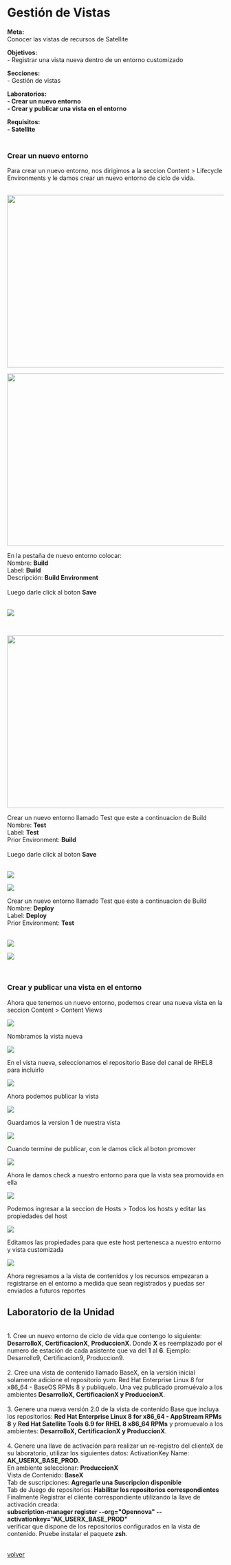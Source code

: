 <h1>Gestión de Vistas</h1>

<p>
<strong>Meta:</strong>
<br>Conocer las vistas de recursos de Satellite
</p>
<p>
<strong>Objetivos:</strong>
<br>- Registrar una vista nueva dentro de un entorno customizado

</p>
<p>
<strong>Secciones:</strong>
<br>- Gestión de vistas
</p>
<p>
<strong>Laboratorios:</strong>
<br><strong>- Crear un nuevo entorno</strong>
<br><strong>- Crear y publicar una vista en el entorno</strong>
</p>

<strong>Requisitos:</strong>
<br><strong>- Satellite</strong>


<h3><br><strong>Crear un nuevo entorno</strong></h3>
Para crear un nuevo entorno, nos dirigimos a la seccion Content > Lifecycle Environments  y le damos crear un nuevo entorno de ciclo de vida.
<br>
<br>

<p align="left"><img src="https://github.com/workshopopennova/tecnologiasredhat/blob/master/images/sat/sat10101R.jpg?raw=true"width="800" height="400"></p>
<p align="left"><img src="https://github.com/workshopopennova/tecnologiasredhat/blob/master/images/sat/sat10102R.jpg?raw=true"width="800" height="400"></p>
En la pestaña de nuevo entorno colocar:<br>
Nombre: <strong>Build</strong><br>
Label: <strong>Build</strong><br> 
Descripción: <strong>Build Environment</strong><br>
<br>
Luego darle click al boton <strong>Save</strong><br>
<br>
<p align="left"><img src="https://github.com/workshopopennova/tecnologiasredhat/blob/master/images/sat/sat10103R.jpg?raw=true"></p>
<br>
<p align="left"><img src="https://github.com/workshopopennova/tecnologiasredhat/blob/master/images/sat/sat10104R.jpg?raw=true"width="800" height="400"></p>
Crear un nuevo entorno llamado Test que este a continuacion de Build<br>
Nombre: <strong>Test</strong><br>
Label: <strong>Test</strong><br> 
Prior Environment: <strong>Build</strong><br>
<br>
Luego darle click al boton <strong>Save</strong><br>
<br>
<p align="left"><img src="https://github.com/workshopopennova/tecnologiasredhat/blob/master/images/sat/sat10105R.jpg?raw=true"></p>
<p align="left"><img src="https://github.com/workshopopennova/tecnologiasredhat/blob/master/images/sat/sat10106R.jpg?raw=true"></p>
Crear un nuevo entorno llamado Test que este a continuacion de Build<br>
Nombre: <strong>Deploy</strong><br>
Label: <strong>Deploy</strong><br> 
Prior Environment: <strong>Test</strong><br>
<br>
<p align="left"><img src="https://github.com/workshopopennova/tecnologiasredhat/blob/master/images/sat/sat10107R.jpg?raw=true"></p>
<p align="left"><img src="https://github.com/workshopopennova/tecnologiasredhat/blob/master/images/sat/sat10108R.jpg?raw=true"></p>
<br><h3><strong>Crear y publicar una vista en el entorno</strong></h3>

Ahora que tenemos un nuevo entorno, podemos crear una nueva vista en la seccion Content > Content Views 
<p align="left"><img src="https://github.com/workshopopennova/tecnologiasredhat/blob/master/images/sat1003.png?raw=true"></p>

Nombramos la vista nueva
<p align="left"><img src="https://github.com/workshopopennova/tecnologiasredhat/blob/master/images/sat1004.png?raw=true"></p>

En el vista nueva, seleccionamos el repositorio Base del canal de RHEL8 para incluirlo
<p align="left"><img src="https://github.com/workshopopennova/tecnologiasredhat/blob/master/images/sat1005.png?raw=true"></p>

Ahora podemos publicar la vista
<p align="left"><img src="https://github.com/workshopopennova/tecnologiasredhat/blob/master/images/sat1006.png?raw=true"></p>

Guardamos la version 1 de nuestra vista
<p align="left"><img src="https://github.com/workshopopennova/tecnologiasredhat/blob/master/images/sat1007.png?raw=true"></p>

Cuando termine de publicar, con le damos click al boton promover
<p align="left"><img src="https://github.com/workshopopennova/tecnologiasredhat/blob/master/images/sat1008.png?raw=true"></p>

Ahora le damos check a nuestro entorno para que la vista sea promovida en ella
<p align="left"><img src="https://github.com/workshopopennova/tecnologiasredhat/blob/master/images/sat1009.png?raw=true"></p>

Podemos ingresar a la seccion de Hosts > Todos los hosts y editar las propiedades del host
<p align="left"><img src="https://github.com/workshopopennova/tecnologiasredhat/blob/master/images/sat1010.png?raw=true"></p>

Editamos las propiedades para que este host pertenesca a nuestro entorno y vista customizada
<p align="left"><img src="https://github.com/workshopopennova/tecnologiasredhat/blob/master/images/sat1011.png?raw=true"></p>

Ahora regresamos a la vista de contenidos y los recursos empezaran a registrarse en el entorno a medida que sean registrados y puedas ser enviados a futuros reportes

## Laboratorio de la Unidad
<br>1. Cree un nuevo entorno de ciclo de vida que contengo lo siguiente: **DesarrolloX**, **CertificacionX**, **ProduccionX**. Donde **X** es reemplazado por el numero de estación de cada asistente que va del **1** al **6**. Ejemplo: Desarrollo9, Certificacion9, Produccion9.
<br>
<br>2. Cree una vista de contenido llamado BaseX, en la versión inicial solamente adicione el repositorio yum: Red Hat Enterprise Linux 8 for x86_64 - BaseOS RPMs 8 y publíquelo. Una vez publicado promuévalo a los ambientes **DesarrolloX, CertificacionX y ProduccionX**.
<br>
<br>3. Genere una nueva versión 2.0 de la vista de contenido Base que incluya los repositorios: **Red Hat Enterprise Linux 8 for x86_64 - AppStream RPMs 8** y **Red Hat Satellite Tools 6.9 for RHEL 8 x86_64 RPMs**  y promuevalo a los ambientes: **DesarrolloX, CertificacionX y ProduccionX**.
<br>
<br>4. Genere una llave de activación para realizar un re-registro del clienteX de su laboratorio, utilizar los siguientes datos:
       ActivationKey Name: **AK_USERX_BASE_PROD**.<br>
       En ambiente seleccionar: **ProduccionX**<br>
       Vista de Contenido: **BaseX**<br>
       Tab de suscripciones: **Agregarle una Suscripcion disponible**<br>
       Tab de Juego de repositorios: **Habilitar los repositorios correspondientes**<br>
       Finalmente Registrar el cliente correspondiente utilizando la llave de activación creada: <br>
       **subscription-manager register --org="Opennova" --activationkey="AK_USERX_BASE_PROD"**<br>
       verificar que dispone de los repositorios configurados en la vista de contenido. Pruebe instalar el paquete **zsh**.
<br>




<p><br><a href="sat">volver</a></p>
